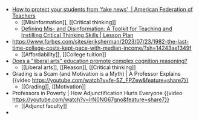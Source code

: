 - [How to protect your students from ‘fake news’  | American Federation of Teachers](https://www.aft.org/news/how-protect-your-students-fake-news)
	- [[Misinformation]], [[Critical thinking]]
	- [Defining Mis- and Disinformation: A Toolkit for Teaching and Instilling Critical Thinking Skills | Lesson Plan](https://sharemylesson.com/teaching-resource/disinformation-lesson-plan)
- https://www.forbes.com/sites/eriksherman/2023/07/23/1982-the-last-time-college-costs-kept-pace-with-median-income/?sh=14243ae1349f
	- [[Affordability]], [[College tuition]]
- [Does a "liberal arts" education promote complex cognition reasoning?](https://bemusings.substack.com/p/does-a-liberal-arts-education-promote?sd=pf)
	- [[Liberal arts]], [[Reason]], [[Critical thinking]]
- Grading is a Scam (and Motivation is a Myth) | A Professor Explains {{video https://youtube.com/watch?v=fe-SZ_FPZew&feature=share7}}
	- [[Grading]], [[Motivation]]
- Professors in Poverty | How Adjunctification Hurts Everyone {{video https://youtube.com/watch?v=lrN0NG67gno&feature=share7}}
	- [[Adjunct faculty]]
-